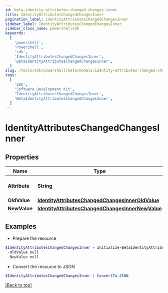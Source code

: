 ```yaml
---
id: beta-identity-attributes-changed-changes-inner
title: IdentityAttributesChangedChangesInner
pagination_label: IdentityAttributesChangedChangesInner
sidebar_label: IdentityAttributesChangedChangesInner
sidebar_class_name: powershellsdk
keywords:
  [
    'powershell',
    'PowerShell',
    'sdk',
    'IdentityAttributesChangedChangesInner',
    'BetaIdentityAttributesChangedChangesInner',
  ]
slug: /tools/sdk/powershell/beta/models/identity-attributes-changed-changes-inner
tags:
  [
    'SDK',
    'Software Development Kit',
    'IdentityAttributesChangedChangesInner',
    'BetaIdentityAttributesChangedChangesInner',
  ]
---
```


# IdentityAttributesChangedChangesInner

## Properties

| Name | Type | Description | Notes |
| --- | --- | --- | --- |
| **Attribute** | **String** | Identity attribute's name. | [required] |
| **OldValue** | [**IdentityAttributesChangedChangesInnerOldValue**](identity-attributes-changed-changes-inner-old-value) |  | [optional] |
| **NewValue** | [**IdentityAttributesChangedChangesInnerNewValue**](identity-attributes-changed-changes-inner-new-value) |  | [optional] |

## Examples

- Prepare the resource

```powershell
$IdentityAttributesChangedChangesInner = Initialize-BetaIdentityAttributesChangedChangesInner  -Attribute department `
 -OldValue null `
 -NewValue null
```

- Convert the resource to JSON

```powershell
$IdentityAttributesChangedChangesInner | ConvertTo-JSON
```

[[Back to top]](#)
